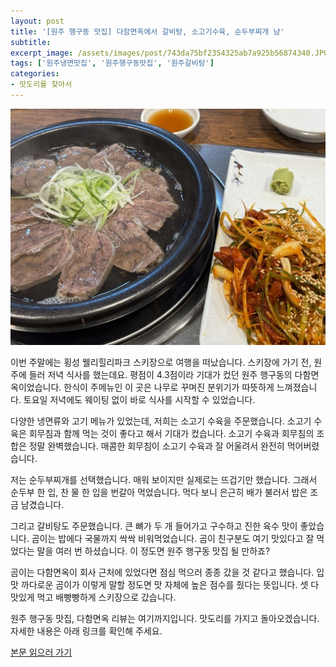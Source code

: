 ```yaml
---
layout: post
title: '[원주 행구동 맛집] 다함면옥에서 갈비탕, 소고기수육, 순두부찌개 냠'
subtitle: 
excerpt_image: /assets/images/post/743da75bf2354325ab7a925b56874340.JPG
tags: ['원주냉면맛집', '원주행구동맛집', '원주갈비탕']
categories: 
- 맛도리를 찾아서
---
```


![메인 이미지](/assets/images/post/743da75bf2354325ab7a925b56874340.JPG)

이번 주말에는 횡성 웰리힐리파크 스키장으로 여행을 떠났습니다. 스키장에 가기 전, 원주에 들러 저녁 식사를 했는데요. 평점이 4.3점이라 기대가 컸던 원주 행구동의 다함면옥이었습니다. 한식이 주메뉴인 이 곳은 나무로 꾸며진 분위기가 따뜻하게 느껴졌습니다. 토요일 저녁에도 웨이팅 없이 바로 식사를 시작할 수 있었습니다.

다양한 냉면류와 고기 메뉴가 있었는데, 저희는 소고기 수육을 주문했습니다. 소고기 수육은 회무침과 함께 먹는 것이 좋다고 해서 기대가 컸습니다. 소고기 수육과 회무침의 조합은 정말 완벽했습니다. 매콤한 회무침이 소고기 수육과 잘 어울려서 완전히 먹어버렸습니다.

저는 순두부찌개를 선택했습니다. 매워 보이지만 실제로는 뜨겁기만 했습니다. 그래서 순두부 한 입, 찬 물 한 입을 번갈아 먹었습니다. 먹다 보니 은근히 배가 불러서 밥은 조금 남겼습니다.

그리고 갈비탕도 주문했습니다. 큰 뼈가 두 개 들어가고 구수하고 진한 육수 맛이 좋았습니다. 곰이는 밥에다 국물까지 싹싹 비워먹었습니다. 곰이 친구분도 여기 맛있다고 잘 먹었다는 말을 여러 번 하셨습니다. 이 정도면 원주 행구동 맛집 될 만하죠?

곰이는 다함면옥이 회사 근처에 있었다면 점심 먹으러 종종 갔을 것 같다고 했습니다. 입맛 까다로운 곰이가 이렇게 말할 정도면 맛 자체에 높은 점수를 줬다는 뜻입니다. 셋 다 맛있게 먹고 배빵빵하게 스키장으로 갔습니다.

원주 행구동 맛집, 다함면옥 리뷰는 여기까지입니다. 맛도리를 가지고 돌아오겠습니다. 자세한 내용은 아래 링크를 확인해 주세요.

[본문 읽으러 가기](https://m.blog.naver.com/ham_eaten_jellybear/223284048251)
